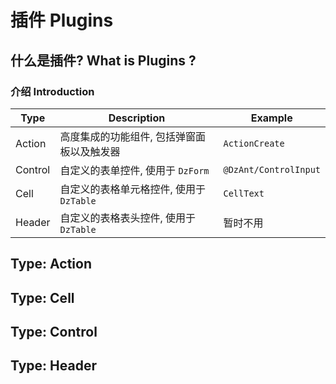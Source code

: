 # 插件 Plugins

## 什么是插件? What is Plugins ?

### 介绍 Introduction

| Type    | Description                                | Example               |
| ------- | ------------------------------------------ | --------------------- |
| Action  | 高度集成的功能组件, 包括弹窗面板以及触发器 | `ActionCreate`        |
| Control | 自定义的表单控件, 使用于 `DzForm`          | `@DzAnt/ControlInput` |
| Cell    | 自定义的表格单元格控件, 使用于 `DzTable`   | `CellText`            |
| Header  | 自定义的表格表头控件, 使用于 `DzTable`     | 暂时不用              |

## Type: Action

## Type: Cell

## Type: Control

## Type: Header
